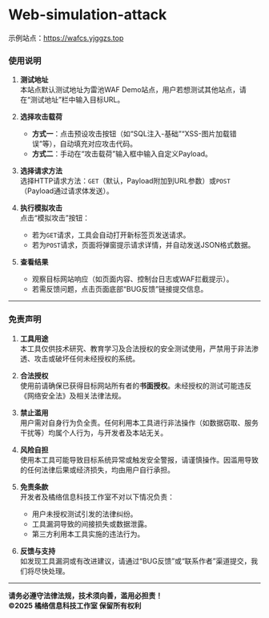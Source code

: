 # Web-simulation-attack

示例站点：https://wafcs.yjggzs.top
### 使用说明
 
1. **测试地址**  
   本站点默认测试地址为雷池WAF Demo站点，用户若想测试其他站点，请在“测试地址”栏中输入目标URL。

2. **选择攻击载荷**  
   - **方式一**：点击预设攻击按钮（如“SQL注入-基础”“XSS-图片加载错误”等），自动填充对应攻击代码。  
   - **方式二**：手动在“攻击载荷”输入框中输入自定义Payload。

3. **选择请求方法**  
   选择HTTP请求方法：`GET`（默认，Payload附加到URL参数）或`POST`（Payload通过请求体发送）。

4. **执行模拟攻击**  
   点击“模拟攻击”按钮：  
   - 若为`GET`请求，工具会自动打开新标签页发送请求。  
   - 若为`POST`请求，页面将弹窗提示请求详情，并自动发送JSON格式数据。

5. **查看结果**  
   - 观察目标网站响应（如页面内容、控制台日志或WAF拦截提示）。  
   - 若需反馈问题，点击页面底部“BUG反馈”链接提交信息。

---

### 免责声明

1. **工具用途**  
   本工具仅供技术研究、教育学习及合法授权的安全测试使用，严禁用于非法渗透、攻击或破坏任何未经授权的系统。

2. **合法授权**  
   使用前请确保已获得目标网站所有者的**书面授权**。未经授权的测试可能违反《网络安全法》及相关法律法规。

3. **禁止滥用**  
   用户需对自身行为负全责。任何利用本工具进行非法操作（如数据窃取、服务干扰等）均属个人行为，与开发者及本站无关。

4. **风险自担**  
   使用本工具可能导致目标系统异常或触发安全警报，请谨慎操作。因滥用导致的任何法律后果或经济损失，均由用户自行承担。

5. **免责条款**  
   开发者及橘络信息科技工作室不对以下情况负责：  
   - 用户未授权测试引发的法律纠纷。  
   - 工具漏洞导致的间接损失或数据泄露。  
   - 第三方利用本工具实施的违法行为。

6. **反馈与支持**  
   如发现工具漏洞或有改进建议，请通过“BUG反馈”或“联系作者”渠道提交，我们将尽快处理。

---

**请务必遵守法律法规，技术须向善，滥用必担责！**  
**©2025 橘络信息科技工作室 保留所有权利**